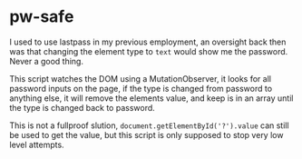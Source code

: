 # pw-safe

I used to use lastpass in my previous employment, an oversight back then was that changing the element type to `text` would show me the password. Never a good thing. 

This script watches the DOM using a MutationObserver, it looks for all password inputs on the page, if the type is changed from password to anything else, it will remove the elements value, and keep is in an array until the type is changed back to password.

This is not a fullproof slution, `document.getElementById('?').value` can still be used to get the value, but this script is only supposed to stop very low level attempts.
